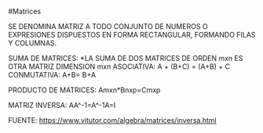 #Matrices

SE DENOMINA MATRIZ A TODO CONJUNTO DE NUMEROS O EXPRESIONES DISPUESTOS EN FORMA RECTANGULAR, FORMANDO FILAS Y COLUMNAS.

SUMA DE MATRICES: *LA SUMA DE DOS MATRICES DE ORDEN mxn ES OTRA MATRIZ DIMENSION mxn ASOCIATIVA: A + (B+C) = (A+B) + C CONMUTATIVA: A+B= B+A

PRODUCTO DE MATRICES: Amxn*Bnxp=Cmxp

MATRIZ INVERSA: AA^-1=A^-1A=I

FUENTE: https://www.vitutor.com/algebra/matrices/inversa.html
